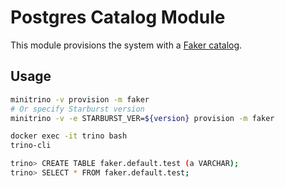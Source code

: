 # Postgres Catalog Module

This module provisions the system with a [Faker
catalog](https://docs.starburst.io/latest/connector/faker.html).

## Usage

```sh
minitrino -v provision -m faker
# Or specify Starburst version
minitrino -v -e STARBURST_VER=${version} provision -m faker

docker exec -it trino bash 
trino-cli

trino> CREATE TABLE faker.default.test (a VARCHAR);
trino> SELECT * FROM faker.default.test;
```
